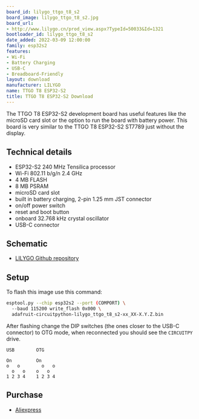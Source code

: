 ```yaml
---
board_id: lilygo_ttgo_t8_s2
board_image: lilygo_ttgo_t8_s2.jpg
board_url:
- http://www.lilygo.cn/prod_view.aspx?TypeId=50033&Id=1321
bootloader_id: lilygo_ttgo_t8_s2
date_added: 2022-03-09 12:00:00
family: esp32s2
features:
- Wi-Fi
- Battery Charging
- USB-C
- Breadboard-Friendly
layout: download
manufacturer: LILYGO
name: TTGO T8 ESP32-S2
title: TTGO T8 ESP32-S2 Download
---
```


The TTGO T8 ESP32-S2 development board has useful features like the microSD card slot or the option to run the board with battery power. This board is very similar to the TTGO T8 ESP32-S2 ST7789 just without the display.

## Technical details

- ESP32-S2 240 MHz Tensilica processor
- Wi-Fi 802.11 b/g/n 2.4 GHz
- 4 MB FLASH
- 8 MB PSRAM
- microSD card slot
- built in battery charging, 2-pin 1.25 mm JST connector
- on/off power switch
- reset and boot button
- onboard 32.768 kHz crystal oscillator
- USB-C connector

## Schematic

- [LILYGO Github repository](https://github.com/Xinyuan-LilyGO/ESP32_S2)

## Setup

To flash this image use this command:

```sh
esptool.py --chip esp32s2 --port (COMPORT) \
  --baud 115200 write_flash 0x000 \
  adafruit-circuitpython-lilygo_ttgo_t8_s2-xx_XX-X.Y.Z.bin
```

After flashing change the DIP switches (the ones closer to the USB-C connector) to OTG mode, when reconnected you should see the `CIRCUITPY` drive.

```text
USB        OTG

On         On
o   o        o   o
  o   o    o   o
1 2 3 4    1 2 3 4
```

## Purchase

* [Aliexpress](https://www.aliexpress.com/item/4001080714038.html?spm=a2g0o.store_pc_groupList.8148356.43.2de336fcINy4O7)
